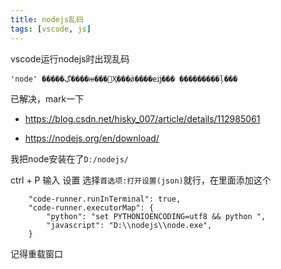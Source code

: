 ```yaml
---
title: nodejs乱码
tags: [vscode, js]
---
```


vscode运行nodejs时出现乱码

```
'node' �����ڲ����ⲿ���Ҳ���ǿ����еĳ��� ���������ļ���
```

已解决，mark一下

- https://blog.csdn.net/hisky_007/article/details/112985061

- https://nodejs.org/en/download/

<!--truncate-->

我把node安装在了`D:/nodejs/`

ctrl + P 输入 设置 选择`首选项:打开设置(json)`就行，在里面添加这个

```
    "code-runner.runInTerminal": true,
    "code-runner.executorMap": {
        "python": "set PYTHONIOENCODING=utf8 && python ",
        "javascript": "D:\\nodejs\\node.exe",
    }
```

记得重载窗口